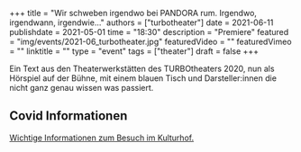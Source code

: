 +++
title = "Wir schweben irgendwo bei PANDORA rum. Irgendwo, irgendwann, irgendwie..."
authors = ["turbotheater"]
date = 2021-06-11
publishdate = 2021-05-01
time = "18:30"
description = "Premiere"
featured = "img/events/2021-06_turbotheater.jpg"
featuredVideo = ""
featuredVimeo = ""
linktitle = ""
type = "event"
tags = ["theater"]
draft = false
+++

Ein Text aus den Theaterwerkstätten des TURBOtheaters 2020, nun als Hörspiel auf der Bühne, mit einem blauen Tisch und Darsteller:innen die nicht ganz genau wissen was passiert. 

## Covid Informationen

[Wichtige Informationen zum Besuch im Kulturhof.](covid-info)